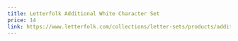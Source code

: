 ```yaml
---
title: Letterfolk Additional White Character Set
price: 14
link: https://www.letterfolk.com/collections/letter-sets/products/additional-character-set
---
```

